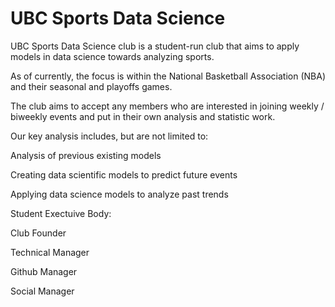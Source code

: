 # UBC Sports Data Science 

UBC Sports Data Science club is a student-run club that aims to apply models in data science towards analyzing sports.

As of currently, the focus is within the National Basketball Association (NBA) and their seasonal and playoffs games.

The club aims to accept any members who are interested in joining weekly / biweekly events and put in their own analysis and statistic work. 

Our key analysis includes, but are not limited to:

Analysis of previous existing models

Creating data scientific models to predict future events

Applying data science models to analyze past trends



Student Exectuive Body:

Club Founder

Technical Manager


Github Manager

Social Manager 
